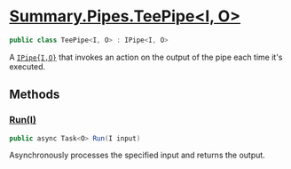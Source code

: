 # [Summary.Pipes.TeePipe<I, O>](../src/Core/Pipes/TeePipe.cs#L6)
```cs
public class TeePipe<I, O> : IPipe<I, O>
```

A [`IPipe{I,O}`](./Summary.Pipes.IPipe{I,O}.md) that invokes an action on the output of the pipe each time it's executed.

## Methods
### [Run(I)](../src/Core/Pipes/TeePipe.cs#L9)
```cs
public async Task<O> Run(I input)
```

Asynchronously processes the specified input and returns the output.

